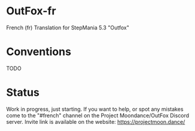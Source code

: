 # OutFox-fr
French (fr) Translation for StepMania 5.3 "Outfox"

# Conventions
TODO

# Status
Work in progress, just starting. If you want to help, or spot any mistakes come to the "#french" channel on the Project Moondance/OutFox Discord server. Invite link is available on the website: https://projectmoon.dance/